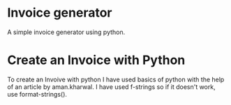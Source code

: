 # Invoice generator
A simple invoice generator using python.
# Create an Invoice with Python
To create an Invoive with python I have used basics of python with the help of an article by aman.kharwal. I have used f-strings so if it doesn't work, use format-strings().
